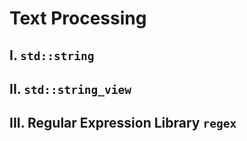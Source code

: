 # Text Processing

## I. `std::string`

## II. `std::string_view`

## III. Regular Expression Library `regex`
